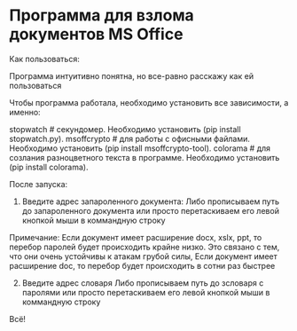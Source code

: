 # Программа для взлома документов MS Office

Как пользоваться:

Программа интуитивно понятна, но все-равно расскажу как ей пользоваться

Чтобы программа работала, необходимо установить все зависимости, а именно:

stopwatch # секундомер. Необходимо установить (pip install stopwatch.py).
msoffcrypto  # для работы с офисными файлами. Необходимо установить (pip install msoffcrypto-tool).
colorama # для созлания разноцветного текста в программе. Необходимо установить (pip install colorama).

После запуска:
1. Введите адрес запароленного документа:
Либо прописываем путь до запароленного документа или просто перетаскиваем его левой кнопкой мыши в коммандную строку

Примечание:
Если документ имеет расширение docx, xslx, ppt, то перебор паролей будет происходить крайне низко. 
Это связано с тем, что они очень устойчивы к атакам грубой силы,
Если документ имеет расширение doc, то перебор будет происходить в сотни раз быстрее

2.  Введите адрес словаря
Либо прописываем путь до зсловаря с паролями или просто перетаскиваем его левой кнопкой мыши в коммандную строку

Всё!
